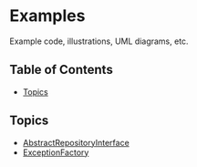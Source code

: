 # Examples

Example code, illustrations, UML diagrams, etc.

## Table of Contents

- [Topics](#topics)

## Topics

+ [AbstractRepositoryInterface](docs/AbstractRepositoryInterface.md)
+ [ExceptionFactory](docs/ExceptionFactory.md)
